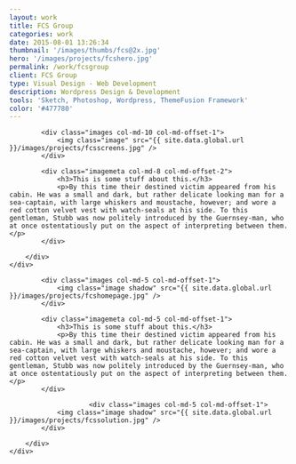 ```yaml
---
layout: work
title: FCS Group
categories: work
date: 2015-08-01 13:26:34
thumbnail: '/images/thumbs/fcs@2x.jpg'
hero: '/images/projects/fcshero.jpg'
permalink: /work/fcsgroup
client: FCS Group
type: Visual Design - Web Development
description: Wordpress Design & Development
tools: 'Sketch, Photoshop, Wordpress, ThemeFusion Framework'
color: '#477780'
---
```


<section class="projectsection">
    <div class="container">
        <div class="row">
  
            <div class="images col-md-10 col-md-offset-1">
                <img class="image" src="{{ site.data.global.url }}/images/projects/fcsscreens.jpg" />
            </div>

            <div class="imagemeta col-md-8 col-md-offset-2">
                <h3>This is some stuff about this.</h3>
                <p>By this time their destined victim appeared from his cabin. He was a small and dark, but rather delicate looking man for a sea-captain, with large whiskers and moustache, however; and wore a red cotton velvet vest with watch-seals at his side. To this gentleman, Stubb was now politely introduced by the Guernsey-man, who at once ostentatiously put on the aspect of interpreting between them.</p>
            </div>

        </div>   
    </div>
</section>

<section class="projectsection dark">
    <div class="container">
        <div class="row">
  
            <div class="images col-md-5 col-md-offset-1">
                <img class="image shadow" src="{{ site.data.global.url }}/images/projects/fcshomepage.jpg" />
            </div>

            <div class="imagemeta col-md-5 col-md-offset-1">
                <h3>This is some stuff about this.</h3>
                <p>By this time their destined victim appeared from his cabin. He was a small and dark, but rather delicate looking man for a sea-captain, with large whiskers and moustache, however; and wore a red cotton velvet vest with watch-seals at his side. To this gentleman, Stubb was now politely introduced by the Guernsey-man, who at once ostentatiously put on the aspect of interpreting between them.</p>
            </div>
            
                        <div class="images col-md-5 col-md-offset-1">
                <img class="image shadow" src="{{ site.data.global.url }}/images/projects/fcssolution.jpg" />
            </div>

        </div>   
    </div>
</section>